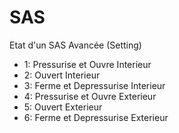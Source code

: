# SAS

Etat d'un SAS Avancée (Setting)
* 1: Pressurise et Ouvre Interieur
* 2: Ouvert Interieur
* 3: Ferme et Depressurise Interieur
* 4: Pressurise et Ouvre Exterieur
* 5: Ouvert Exterieur
* 6: Ferme et Depressurise Exterieur